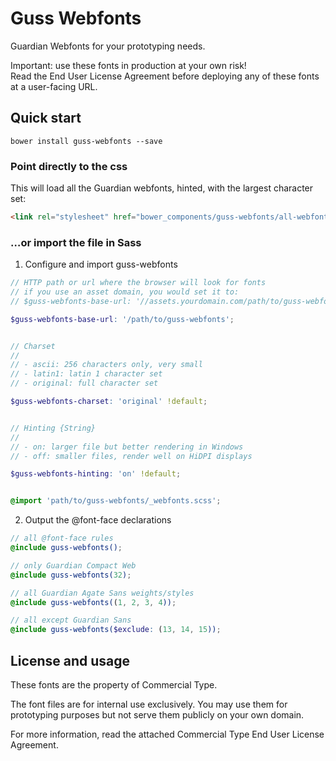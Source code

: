 # Guss Webfonts

Guardian Webfonts for your prototyping needs.

Important: use these fonts in production at your own risk!  
Read the End User License Agreement before deploying any of these fonts
at a user-facing URL.

## Quick start

```
bower install guss-webfonts --save
```

### Point directly to the css

This will load all the Guardian webfonts, hinted, with the largest character
set:

```html
<link rel="stylesheet" href="bower_components/guss-webfonts/all-webfonts.css" type="text/css" />
```

### …or import the file in Sass

1. Configure and import guss-webfonts

```scss
// HTTP path or url where the browser will look for fonts
// if you use an asset domain, you would set it to:
// $guss-webfonts-base-url: '//assets.yourdomain.com/path/to/guss-webfonts';

$guss-webfonts-base-url: '/path/to/guss-webfonts';


// Charset
//
// - ascii: 256 characters only, very small
// - latin1: latin 1 character set
// - original: full character set

$guss-webfonts-charset: 'original' !default;


// Hinting {String}
//
// - on: larger file but better rendering in Windows
// - off: smaller files, render well on HiDPI displays

$guss-webfonts-hinting: 'on' !default;


@import 'path/to/guss-webfonts/_webfonts.scss';
```


2. Output the @font-face declarations

```scss
// all @font-face rules
@include guss-webfonts();

// only Guardian Compact Web
@include guss-webfonts(32);

// all Guardian Agate Sans weights/styles
@include guss-webfonts((1, 2, 3, 4));

// all except Guardian Sans
@include guss-webfonts($exclude: (13, 14, 15));
```

## License and usage

These fonts are the property of Commercial Type.

The font files are for internal use exclusively. You may use them for
prototyping purposes but not serve them publicly on your own domain.

For more information, read the attached Commercial Type End User License
Agreement.
